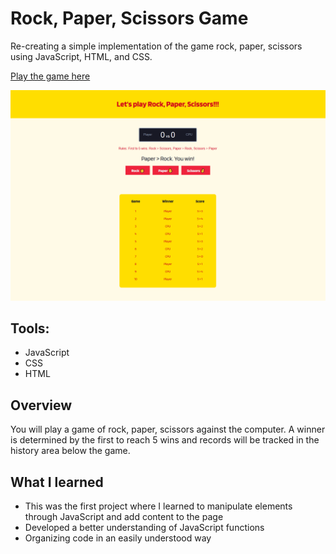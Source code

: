 # Rock, Paper, Scissors Game

Re-creating a simple implementation of the game rock, paper, scissors using JavaScript, HTML, and CSS.

[Play the game here](https://johnlombardi389.github.io/rock-paper-scissors/)

![Screenshot](/images/rps-img.png)

## Tools:

- JavaScript
- CSS
- HTML

## Overview

You will play a game of rock, paper, scissors against the computer. A winner is determined by the first to reach 5 wins and records will be tracked in the history area below the game.

## What I learned

- This was the first project where I learned to manipulate elements through JavaScript and add content to the page
- Developed a better understanding of JavaScript functions
- Organizing code in an easily understood way
